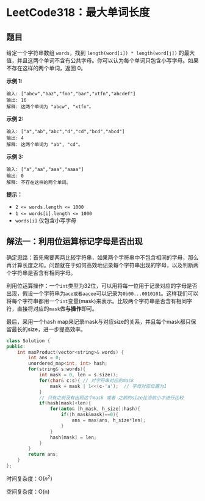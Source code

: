 # LeetCode318：最大单词长度

## 题目

给定一个字符串数组 `words`，找到 `length(word[i]) * length(word[j])` 的最大值，并且这两个单词不含有公共字母。你可以认为每个单词只包含小写字母。如果不存在这样的两个单词，返回 0。

 

**示例 1:**

```
输入: ["abcw","baz","foo","bar","xtfn","abcdef"]
输出: 16 
解释: 这两个单词为 "abcw", "xtfn"。
```

**示例 2:**

```
输入: ["a","ab","abc","d","cd","bcd","abcd"]
输出: 4 
解释: 这两个单词为 "ab", "cd"。
```

**示例 3:**

```
输入: ["a","aa","aaa","aaaa"]
输出: 0 
解释: 不存在这样的两个单词。
```

 

**提示：**

- `2 <= words.length <= 1000`
- `1 <= words[i].length <= 1000`
- `words[i]` 仅包含小写字母



## 解法一：利用位运算标记字母是否出现

确定思路：首先需要两两比较字符串，如果两个字符串中不包含相同的字母，那么再计算长度之和。问题就在于如何高效地记录每个字符串出现的字母，以及判断两个字符串是否含有相同字母。

利用位运算操作：一个`int`类型为32位，可以用将每一位用于记录对应的字母是否出现，假设一个字符串为`ace或者aacee`可以记录为`0b00...0010101`。这样我们可以将每个字符串都用一个`int`变量(mask)来表示。比较两个字符串是否含有相同字符，直接将对应的`mask`做**与操作**即可。

最后，采用一个hash map来记录mask与对应size的关系，并且每个mask都只保留最长的size，进一步提高效率。

```c++
class Solution {
public:
    int maxProduct(vector<string>& words) {
        int ans = 0;
        unordered_map<int, int> hash;
        for(string& s:words){
            int mask = 0, len = s.size();
            for(char& c:s){ // 对字符串对应的mask
                mask = mask | 1<<(c-'a');  // 字母对应位置为1
            }
            // 只有之前没有出现这个mask 或者 之前的size比当前小才进行比较
            if(hash[mask]<len){
                for(auto& [h_mask, h_size]:hash){
                    if((h_mask&mask)==0){
                        ans = max(ans, h_size*len);
                    }
                }
                hash[mask] = len;
            }
        }
        return ans;
    }
};
```

时间复杂度：O($n^2$)

空间复杂度：O(n)